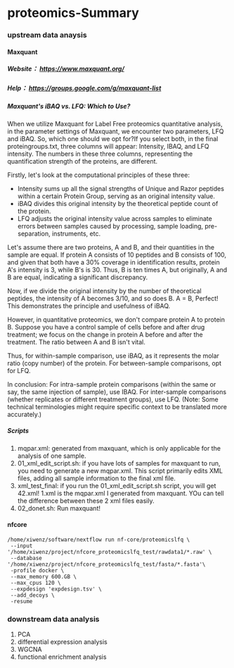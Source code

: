 # proteomics-Summary

### upstream data anaysis
#### Maxquant
##### Website： https://www.maxquant.org/
##### Help： https://groups.google.com/g/maxquant-list
##### Maxquant's iBAQ vs. LFQ: Which to Use?

When we utilize Maxquant for Label Free proteomics quantitative analysis, in the parameter settings of Maxquant, we encounter two parameters, LFQ and iBAQ. So, which one should we opt for?If you select both, in the final proteingroups.txt, three columns will appear: Intensity, IBAQ, and LFQ intensity. The numbers in these three columns, representing the quantification strength of the proteins, are different.

Firstly, let's look at the computational principles of these three: 
- Intensity sums up all the signal strengths of Unique and Razor peptides within a certain Protein Group, serving as an original intensity value.
- iBAQ divides this original intensity by the theoretical peptide count of the protein.
- LFQ adjusts the original intensity value across samples to eliminate errors between samples caused by processing, sample loading, pre-separation, instruments, etc.

Let's assume there are two proteins, A and B, and their quantities in the sample are equal. If protein A consists of 10 peptides and B consists of 100, and given that both have a 30% coverage in identification results, protein A's intensity is 3, while B's is 30. Thus, B is ten times A, but originally, A and B are equal, indicating a significant discrepancy.

Now, if we divide the original intensity by the number of theoretical peptides, the intensity of A becomes 3/10, and so does B. A = B, Perfect! This demonstrates the principle and usefulness of iBAQ.

However, in quantitative proteomics, we don't compare protein A to protein B. Suppose you have a control sample of cells before and after drug treatment; we focus on the change in protein A before and after the treatment. The ratio between A and B isn't vital.

Thus, for within-sample comparison, use iBAQ, as it represents the molar ratio (copy number) of the protein. For between-sample comparisons, opt for LFQ. 

In conclusion:
For intra-sample protein comparisons (within the same or say, the same injection of sample), use IBAQ.
For inter-sample comparisons (whether replicates or different treatment groups), use LFQ.
(Note: Some technical terminologies might require specific context to be translated more accurately.)


##### Scripts
1.  mqpar.xml: generated from maxquant, which is only applicable for the analysis of one sample.
2.  01_xml_edit_script.sh:
if you have lots of samples for maxquant to run, you need to generate a new mqpar.xml. This script primarily edits XML files, adding all sample information to the final xml file.
3.  xml_test_final:
if you run the 01_xml_edit_script.sh script, you will get 42.xml! 1.xml is the mqpar.xml I generated from maxquant. YOu can tell the difference between these 2 xml files easily. 
4.  02_donet.sh:
Run maxquant!

#### nfcore

```
/home/xiwenz/software/nextflow run nf-core/proteomicslfq \
 --input '/home/xiwenz/project/nfcore_proteomicslfq_test/rawdata1/*.raw' \
 --database '/home/xiwenz/project/nfcore_proteomicslfq_test/fasta/*.fasta'\
 -profile docker \
 --max_memory 600.GB \
 --max_cpus 120 \
 --expdesign 'expdesign.tsv' \
 --add_decoys \
 -resume
```
### downstream data analysis
1. PCA
2. differential expression analysis
3. WGCNA
4. functional enrichment analysis
